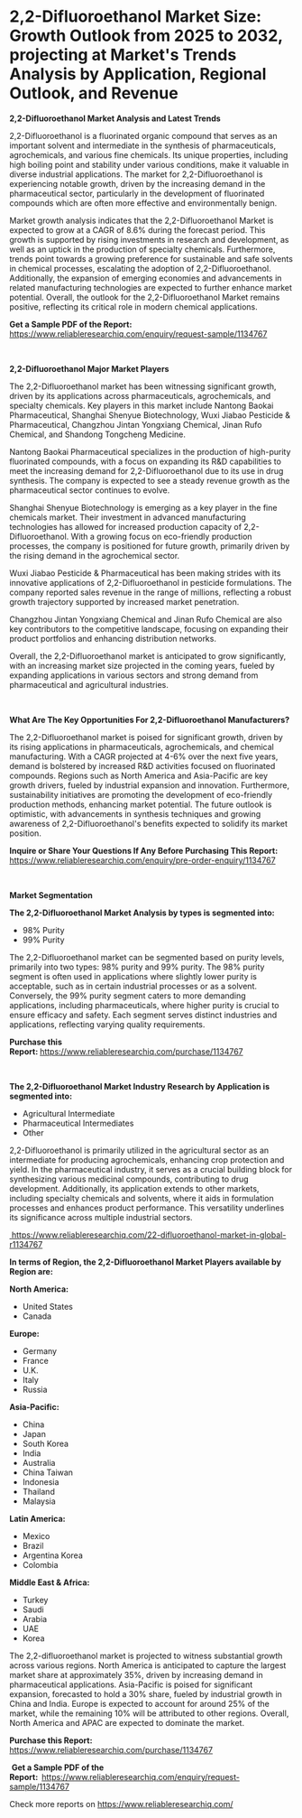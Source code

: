 <p><h1>2,2-Difluoroethanol Market Size: Growth Outlook from 2025 to 2032, projecting at Market's Trends Analysis by Application, Regional Outlook, and Revenue</h1></p><p><strong>2,2-Difluoroethanol Market Analysis and Latest Trends</strong></p>
<p><p>2,2-Difluoroethanol is a fluorinated organic compound that serves as an important solvent and intermediate in the synthesis of pharmaceuticals, agrochemicals, and various fine chemicals. Its unique properties, including high boiling point and stability under various conditions, make it valuable in diverse industrial applications. The market for 2,2-Difluoroethanol is experiencing notable growth, driven by the increasing demand in the pharmaceutical sector, particularly in the development of fluorinated compounds which are often more effective and environmentally benign.</p><p>Market growth analysis indicates that the 2,2-Difluoroethanol Market is expected to grow at a CAGR of 8.6% during the forecast period. This growth is supported by rising investments in research and development, as well as an uptick in the production of specialty chemicals. Furthermore, trends point towards a growing preference for sustainable and safe solvents in chemical processes, escalating the adoption of 2,2-Difluoroethanol. Additionally, the expansion of emerging economies and advancements in related manufacturing technologies are expected to further enhance market potential. Overall, the outlook for the 2,2-Difluoroethanol Market remains positive, reflecting its critical role in modern chemical applications.</p></p>
<p><strong>Get a Sample PDF of the Report:&nbsp;</strong> <a href="https://www.reliableresearchiq.com/enquiry/request-sample/1134767?utm_campaign=3132&utm_medium=2&utm_source=Github&utm_content=ia&utm_term=25032025&utm_id=22-difluoroethanol">https://www.reliableresearchiq.com/enquiry/request-sample/1134767</a></p>
<p>&nbsp;</p>
<p><strong>2,2-Difluoroethanol Major Market Players</strong></p>
<p><p>The 2,2-Difluoroethanol market has been witnessing significant growth, driven by its applications across pharmaceuticals, agrochemicals, and specialty chemicals. Key players in this market include Nantong Baokai Pharmaceutical, Shanghai Shenyue Biotechnology, Wuxi Jiabao Pesticide & Pharmaceutical, Changzhou Jintan Yongxiang Chemical, Jinan Rufo Chemical, and Shandong Tongcheng Medicine.</p><p>Nantong Baokai Pharmaceutical specializes in the production of high-purity fluorinated compounds, with a focus on expanding its R&D capabilities to meet the increasing demand for 2,2-Difluoroethanol due to its use in drug synthesis. The company is expected to see a steady revenue growth as the pharmaceutical sector continues to evolve.</p><p>Shanghai Shenyue Biotechnology is emerging as a key player in the fine chemicals market. Their investment in advanced manufacturing technologies has allowed for increased production capacity of 2,2-Difluoroethanol. With a growing focus on eco-friendly production processes, the company is positioned for future growth, primarily driven by the rising demand in the agrochemical sector.</p><p>Wuxi Jiabao Pesticide & Pharmaceutical has been making strides with its innovative applications of 2,2-Difluoroethanol in pesticide formulations. The company reported sales revenue in the range of millions, reflecting a robust growth trajectory supported by increased market penetration.</p><p>Changzhou Jintan Yongxiang Chemical and Jinan Rufo Chemical are also key contributors to the competitive landscape, focusing on expanding their product portfolios and enhancing distribution networks.</p><p>Overall, the 2,2-Difluoroethanol market is anticipated to grow significantly, with an increasing market size projected in the coming years, fueled by expanding applications in various sectors and strong demand from pharmaceutical and agricultural industries.</p></p>
<p>&nbsp;</p>
<p><strong>What Are The Key Opportunities For 2,2-Difluoroethanol Manufacturers?</strong></p>
<p><p>The 2,2-Difluoroethanol market is poised for significant growth, driven by its rising applications in pharmaceuticals, agrochemicals, and chemical manufacturing. With a CAGR projected at 4-6% over the next five years, demand is bolstered by increased R&D activities focused on fluorinated compounds. Regions such as North America and Asia-Pacific are key growth drivers, fueled by industrial expansion and innovation. Furthermore, sustainability initiatives are promoting the development of eco-friendly production methods, enhancing market potential. The future outlook is optimistic, with advancements in synthesis techniques and growing awareness of 2,2-Difluoroethanol's benefits expected to solidify its market position.</p></p>
<p><strong>Inquire or Share Your Questions If Any Before Purchasing This Report:</strong> <a href="https://www.reliableresearchiq.com/enquiry/pre-order-enquiry/1134767?utm_campaign=3132&utm_medium=2&utm_source=Github&utm_content=ia&utm_term=25032025&utm_id=22-difluoroethanol">https://www.reliableresearchiq.com/enquiry/pre-order-enquiry/1134767</a></p>
<p>&nbsp;</p>
<p><strong>Market Segmentation</strong></p>
<p><strong>The 2,2-Difluoroethanol Market Analysis by types is segmented into:</strong></p>
<p><ul><li>98% Purity</li><li>99% Purity</li></ul></p>
<p><p>The 2,2-Difluoroethanol market can be segmented based on purity levels, primarily into two types: 98% purity and 99% purity. The 98% purity segment is often used in applications where slightly lower purity is acceptable, such as in certain industrial processes or as a solvent. Conversely, the 99% purity segment caters to more demanding applications, including pharmaceuticals, where higher purity is crucial to ensure efficacy and safety. Each segment serves distinct industries and applications, reflecting varying quality requirements.</p></p>
<p><strong>Purchase this Report:&nbsp;</strong><a href="https://www.reliableresearchiq.com/purchase/1134767?utm_campaign=3132&utm_medium=2&utm_source=Github&utm_content=ia&utm_term=25032025&utm_id=22-difluoroethanol">https://www.reliableresearchiq.com/purchase/1134767</a></p>
<p>&nbsp;</p>
<p><strong>The 2,2-Difluoroethanol Market Industry Research by Application is segmented into:</strong></p>
<p><ul><li>Agricultural Intermediate</li><li>Pharmaceutical Intermediates</li><li>Other</li></ul></p>
<p><p>2,2-Difluoroethanol is primarily utilized in the agricultural sector as an intermediate for producing agrochemicals, enhancing crop protection and yield. In the pharmaceutical industry, it serves as a crucial building block for synthesizing various medicinal compounds, contributing to drug development. Additionally, its application extends to other markets, including specialty chemicals and solvents, where it aids in formulation processes and enhances product performance. This versatility underlines its significance across multiple industrial sectors.</p></p>
<p><a href="https://www.reliableresearchiq.com/22-difluoroethanol-market-in-global-r1134767?utm_campaign=3132&utm_medium=2&utm_source=Github&utm_content=ia&utm_term=25032025&utm_id=22-difluoroethanol">&nbsp;https://www.reliableresearchiq.com/22-difluoroethanol-market-in-global-r1134767</a></p>
<p><strong>In terms of Region, the 2,2-Difluoroethanol Market Players available by Region are:</strong></p>
<p>
    <p> <strong> North America: </strong>
        <ul>
            <li>United States</li>
            <li>Canada</li>
        </ul>
        </p> 
    <p> <strong> Europe: </strong>
        <ul>
            <li>Germany</li>
            <li>France</li>
            <li>U.K.</li>
            <li>Italy</li>
            <li>Russia</li>
        </ul>
        </p> 
    <p> <strong> Asia-Pacific: </strong>
        <ul>
            <li>China</li>
            <li>Japan</li>
            <li>South Korea</li>
            <li>India</li>
            <li>Australia</li>
            <li>China Taiwan</li>
            <li>Indonesia</li>
            <li>Thailand</li>
            <li>Malaysia</li>
        </ul>
        </p> 
    <p> <strong> Latin America: </strong>
        <ul>
            <li>Mexico</li>
            <li>Brazil</li>
            <li>Argentina Korea</li>
            <li>Colombia</li>
        </ul>
        </p> 
    <p> <strong> Middle East & Africa: </strong>
        <ul>
            <li>Turkey</li>
            <li>Saudi</li>
            <li>Arabia</li>
            <li>UAE</li>
            <li>Korea</li>
        </ul>
    </p>
    </p>
<p><p>The 2,2-difluoroethanol market is projected to witness substantial growth across various regions. North America is anticipated to capture the largest market share at approximately 35%, driven by increasing demand in pharmaceutical applications. Asia-Pacific is poised for significant expansion, forecasted to hold a 30% share, fueled by industrial growth in China and India. Europe is expected to account for around 25% of the market, while the remaining 10% will be attributed to other regions. Overall, North America and APAC are expected to dominate the market.</p></p>
<p><strong>Purchase this Report: </strong><a href="https://www.reliableresearchiq.com/purchase/1134767?utm_campaign=3132&utm_medium=2&utm_source=Github&utm_content=ia&utm_term=25032025&utm_id=22-difluoroethanol">https://www.reliableresearchiq.com/purchase/1134767</a></p>
<p>&nbsp;<strong>Get a Sample PDF of the Report:&nbsp;&nbsp;</strong><a href="https://www.reliableresearchiq.com/enquiry/request-sample/1134767?utm_campaign=3132&utm_medium=2&utm_source=Github&utm_content=ia&utm_term=25032025&utm_id=22-difluoroethanol">https://www.reliableresearchiq.com/enquiry/request-sample/1134767</a></p>
<p><strong></strong></p>
<p>Check more reports on <a href="https://www.reliableresearchiq.com/?utm_campaign=3132&utm_medium=2&utm_source=Github&utm_content=ia&utm_term=25032025&utm_id=22-difluoroethanol">https://www.reliableresearchiq.com/</a></p>